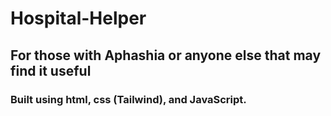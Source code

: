 # Hospital-Helper

## For those with Aphashia or anyone else that may find it useful

### Built using html, css (Tailwind), and JavaScript.